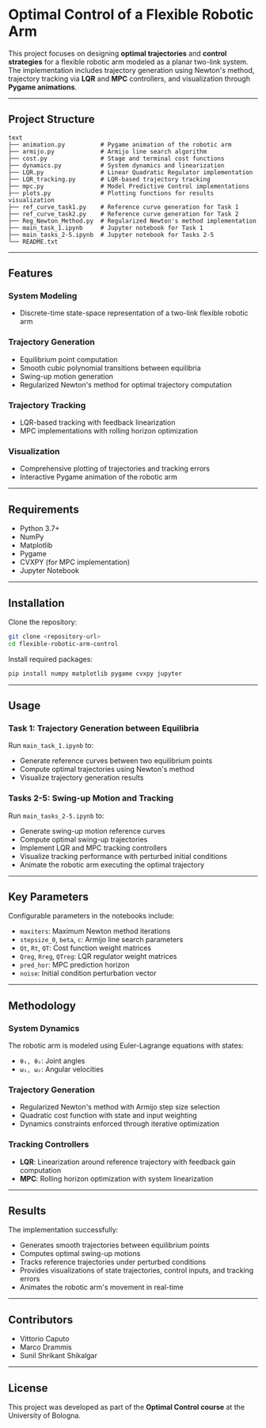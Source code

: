 # Optimal Control of a Flexible Robotic Arm

This project focuses on designing **optimal trajectories** and **control strategies** for a flexible robotic arm modeled as a planar two-link system. The implementation includes trajectory generation using Newton's method, trajectory tracking via **LQR** and **MPC** controllers, and visualization through **Pygame animations**.

---

## Project Structure

```
text
├── animation.py          # Pygame animation of the robotic arm
├── armijo.py             # Armijo line search algorithm
├── cost.py               # Stage and terminal cost functions
├── dynamics.py           # System dynamics and linearization
├── LQR.py                # Linear Quadratic Regulator implementation
├── LQR_tracking.py       # LQR-based trajectory tracking
├── mpc.py                # Model Predictive Control implementations
├── plots.py              # Plotting functions for results visualization
├── ref_curve_task1.py    # Reference curve generation for Task 1
├── ref_curve_task2.py    # Reference curve generation for Task 2
├── Reg_Newton_Method.py  # Regularized Newton's method implementation
├── main_task_1.ipynb     # Jupyter notebook for Task 1
├── main_tasks_2-5.ipynb  # Jupyter notebook for Tasks 2-5
└── README.txt             
```

---

## Features

### System Modeling

* Discrete-time state-space representation of a two-link flexible robotic arm

### Trajectory Generation

* Equilibrium point computation
* Smooth cubic polynomial transitions between equilibria
* Swing-up motion generation
* Regularized Newton's method for optimal trajectory computation

### Trajectory Tracking

* LQR-based tracking with feedback linearization
* MPC implementations with rolling horizon optimization

### Visualization

* Comprehensive plotting of trajectories and tracking errors
* Interactive Pygame animation of the robotic arm

---

## Requirements

* Python 3.7+
* NumPy
* Matplotlib
* Pygame
* CVXPY (for MPC implementation)
* Jupyter Notebook

---

## Installation

Clone the repository:

```bash
git clone <repository-url>
cd flexible-robotic-arm-control
```

Install required packages:

```bash
pip install numpy matplotlib pygame cvxpy jupyter
```

---

## Usage

### Task 1: Trajectory Generation between Equilibria

Run `main_task_1.ipynb` to:

* Generate reference curves between two equilibrium points
* Compute optimal trajectories using Newton's method
* Visualize trajectory generation results

### Tasks 2-5: Swing-up Motion and Tracking

Run `main_tasks_2-5.ipynb` to:

* Generate swing-up motion reference curves
* Compute optimal swing-up trajectories
* Implement LQR and MPC tracking controllers
* Visualize tracking performance with perturbed initial conditions
* Animate the robotic arm executing the optimal trajectory

---

## Key Parameters

Configurable parameters in the notebooks include:

* `maxiters`: Maximum Newton method iterations
* `stepsize_0`, `beta`, `c`: Armijo line search parameters
* `Qt`, `Rt`, `QT`: Cost function weight matrices
* `Qreg`, `Rreg`, `QTreg`: LQR regulator weight matrices
* `pred_hor`: MPC prediction horizon
* `noise`: Initial condition perturbation vector

---

## Methodology

### System Dynamics

The robotic arm is modeled using Euler-Lagrange equations with states:

* `θ₁, θ₂`: Joint angles
* `ω₁, ω₂`: Angular velocities

### Trajectory Generation

* Regularized Newton's method with Armijo step size selection
* Quadratic cost function with state and input weighting
* Dynamics constraints enforced through iterative optimization

### Tracking Controllers

* **LQR**: Linearization around reference trajectory with feedback gain computation
* **MPC**: Rolling horizon optimization with system linearization

---

## Results

The implementation successfully:

* Generates smooth trajectories between equilibrium points
* Computes optimal swing-up motions
* Tracks reference trajectories under perturbed conditions
* Provides visualizations of state trajectories, control inputs, and tracking errors
* Animates the robotic arm's movement in real-time

---

## Contributors

* Vittorio Caputo
* Marco Drammis
* Sunil Shrikant Shikalgar

---

## License

This project was developed as part of the **Optimal Control course** at the University of Bologna.
